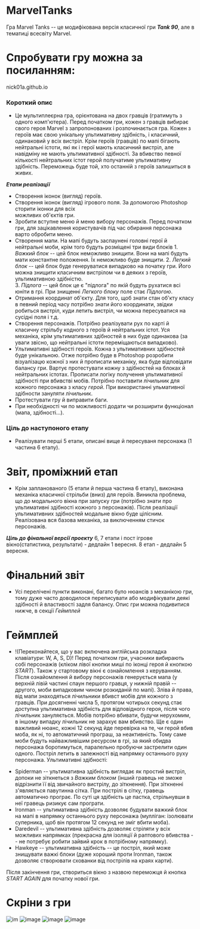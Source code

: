 # MarvelTanks
Гра Marvel Tanks -- це модифікована версія класичної гри ***Tank 90***, але в тематиці всесвіту Marvel.

# Спробувати гру можна за посиланням:
nick01a.github.io

### Короткий опис
* Це мультиплеєрна гра, орієнтована на двох гравців (гратимуть з одного комп'ютера). Перед початком гри, кожен з гравців вибирає свого
    героя Marvel з запропонованих і розпочинається гра. Кожен з героїв має свою унікальну ультимативну здібність, 
    і класичний, одинаковий у всіх вистріл. Крім героїв (гравців) по мапі бігають нейтральні істоти, які як і
    герої мають класичний вистріл, але навідміну не мають ультимативної здібності. За вбивство певної кількості нейтральних істот
    герой получатиме ультимативну здібність. Переможець буде той, хто останній з героїв залишиться в живих.

***Етапи реалізації***
* Створення іконок (вигляд) героїв. 
* Створення іконок (вигляд) ігрового поля. За допомогою Photoshop сторити іконки для всіх  
       можливих об'єктів гри. 
* Зробити вступне меню й меню вибору персонажів. Перед початком гри, для зацікавлення користувачів під час обирання персонажа варто
       обробити меню.
* Створення мапи. На мапі будуть заспаунені головні герої й нейтральні моби, крім того будуть розміщені три види блоків
        1. *Важкий блок* -- цей блок неможливо знищити. Вони на мапі будуть мати константне положення. Їх неможливо буде знищити.
        2. *Легкий блок* -- цей блок буде генеруватися випадково на початку гри. Його можна знищити класичним вистрілом чи в деяких з 
            героїв, ультимативною здібністю.  
        3. *Підлога* -- цей блок це є "підлога" по якій будуть рухатися всі юніти в грі. При знищенні *Легкого блоку* поле стає
           *Підлогою*.
* Отримання координат об'єкту. Для того, щоб знати стан об'кту класу в певний період часу потрібно знати його координати, звідки 
       робиться вистріл, куди летить вистріл, чи можна пересуватися на сусідні поля і т.д.
* Створення персонажів. Потрібно реалізувати рух по карті й класичну стрільбу кодного з героїв й нейтральних істот. Уся механіка, 
        крім ультимативних здібностей в них буде одинакова (за уваги звісно, що нейтральні істоти переміщаються випадково).
* Ультимативні здібності героїв. Кожна з ультимативних здібностей буде унікальною. Отже потрібно буде в Photoshop розробити 
       візуалізацю кожної з них й прописати механіку, яка буде відповідати балансу гри. Вартує протестувати кожну з здібностей на блоках
       й нейтральних істотах. Прописати логіку получення ультимативної здібності при вбивстві мобів. Потрібно поставити лічильник для 
       кожного персонажа з класу *герой*. При використанні ульмативної здібности зануляти лічильник.
* Протестувати гру й виправити баги.
* При необхідності чи по можливості додати чи розширити функціонал (мапа, здібності...).
    
    
### Ціль до наступоного етапу
* Реалізувати перші 5 етапи, описані вище й пересуваня персонажа (1 частина 6 етапу).

# Звіт, проміжний етап  
* Крім запланованого (5 етапи й перша частина 6 етапу), виконана механіка класичної стрільби (вниз) для героїв. Виникла проблема, що
    до модального вікна при запуску гри (потрібно знати про ультимативні здібності кожного з персонажів). Після реалізації ультимативних
    здібностей модальне вікно буде цілісним.
    Реалізована вся базова механіка, за виключенням стичок персонажів.
    
***Ціль до фінальної версії проекту***
    6, 7 етапи і пост ігрове вікно(статистика, результати) - дедлайн 1 вересня.
    8 етап - дедлайн 5 вересня.

# Фінальний звіт
* Усі перелічені пункти виконані, багато було нюансів з механікою гри, тому дуже часто доводилося переписувати або модифікувати деякі здібності й властивості задля балансу.
Опис гри можна подивитися нижче, в секції *Геймплей*

# Геймплей
+ !(Переконайтеся, що у вас включена англійська розкладка клавіатури: W, A, S, D)!
   Перед початком гри, учасники вибирають собі персонажів (кліком лівої кнопки миші по іконці героя й кнопкою *START*). Також у
   стартовому вікні є ознайомлення з керуванням.
   Після ознайомлення й вибору персонажів генерується мапа (у верхній лівій частині спаун першого гравця, у нижній правій -- другого, 
   моби випадковим чином розкиданій по мапі).
   Зліва й права, від мапи знаходяться лічильники вбивст мобів для кожного з гравців. При досягненні числа 5, протягом чотирьох секунд 
   стає доступна ультимативна здібність для відповідного героя, 
   після чого лічильник зануляється. Мобів потрібно вбивати, будучи нерухомим, в іншому випадку лічильник не зарахує вам вбивство. Ще є 
   один важливий нюанс, кожні 12 секунд йде перевірка на те, чи герой вбив моба, як ні, то 
   автоматичний програш, за неактивність.
   Тому саме моби будуть найважливішим ресурсом в грі, за який обидва персонажа боротимуться, паралельно пробуючи застрелити один 
   одного.
   Постріл летить в залежності від напрямку останнього руху персонажа.
   Ультимативні здібності: 
* Spiderman -- ультимативна здібність виглядає як простий вистріл, допоки не зіткнеться з *Важким блоком* (інший гравець не 
        зможе відрізнити її від звичайного вистрілу, до зіткнення). При зіткненні з'являється павутинна сітка.  При пострілі в сітку, 
        гравець автоматично програє. По суті ця здібність це пастка, стрільнувши в неї гравець ризикує сам програти.
* Ironman -- ультимативна здібність дозволяє будувати важкий блок на мапі в напрямку останнього руху персонажа (мулліган: 
        ізолювати суперника, щоб він протягом 12 секунд не зміг вбити моба).
* Daredevil -- ультимативна здібність дозволяє стріляти у всіх можливих напрямках (прекрасна для ізоляції й раптового вбивства 
        -- не потребує робити зайвий крок в потрібному напрямку).
* Hawkeye -- ультимативна здібність -- це постріл, який може знищувати важкі блоки (дуже хороший проти Ironman, також дозволяє 
        створювати схованки від пострілів на краях карти). 
    
Після закінчення гри, створиться вікно з назвою переможця й кнопка *START AGAIN* для початку нової гри.

# Скріни з гри
![im](https://user-images.githubusercontent.com/36485512/64369046-2f271000-d024-11e9-820e-9b4304d8e619.jpg)
![image](https://user-images.githubusercontent.com/36485512/64369229-8dec8980-d024-11e9-8646-56f59c366f36.png)
![image](https://user-images.githubusercontent.com/36485512/64369372-e91e7c00-d024-11e9-960f-04ac763d5dca.png)
![image](https://user-images.githubusercontent.com/36485512/64369572-5500e480-d025-11e9-93d3-7cb30da838bb.png)
